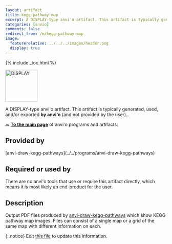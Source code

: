 ```yaml
---
layout: artifact
title: kegg-pathway-map
excerpt: A DISPLAY-type anvi'o artifact. This artifact is typically generated, used, and/or exported by anvi'o (and not provided by the user)..
categories: [anvio]
comments: false
redirect_from: /m/kegg-pathway-map
image:
  featurerelative: ../../../images/header.png
  display: true
---
```



{% include _toc.html %}


<img src="../../images/icons/DISPLAY.png" alt="DISPLAY" style="width:100px; border:none" />

A DISPLAY-type anvi'o artifact. This artifact is typically generated, used, and/or exported **by anvi'o** (and not provided by the user)..

🔙 **[To the main page](../../)** of anvi'o programs and artifacts.

## Provided by


<p style="text-align: left" markdown="1"><span class="artifact-p">[anvi-draw-kegg-pathways](../../programs/anvi-draw-kegg-pathways)</span></p>


## Required or used by


There are no anvi'o tools that use or require this artifact directly, which means it is most likely an end-product for the user.


## Description

Output PDF files produced by <span class="artifact-p">[anvi-draw-kegg-pathways](/help/main/programs/anvi-draw-kegg-pathways)</span> which show KEGG pathway map images. Files can consist of a single map or a grid of the same map with different information on each.


{:.notice}
Edit [this file](https://github.com/merenlab/anvio/tree/master/anvio/docs/artifacts/kegg-pathway-map.md) to update this information.

